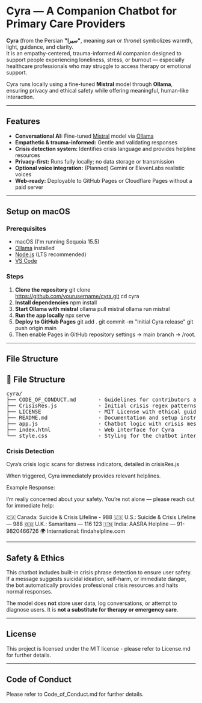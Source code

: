# Cyra — A Companion Chatbot for Primary Care Providers

**Cyra** (from the Persian **"سیرا"**, meaning *sun* or *throne*) symbolizes warmth, light, guidance, and clarity.  
It is an empathy-centered, trauma-informed AI companion designed to support people experiencing loneliness, stress, or burnout — especially healthcare professionals who may struggle to access therapy or emotional support.

Cyra runs locally using a fine-tuned **Mistral** model through **Ollama**, ensuring privacy and ethical safety while offering meaningful, human-like interaction.

---

## Features

- **Conversational AI:** Fine-tuned [Mistral](https://mistral.ai) model via [Ollama](https://ollama.ai)
- **Empathetic & trauma-informed:** Gentle and validating responses
- **Crisis detection system:** Identifies crisis language and provides helpline resources
- **Privacy-first:** Runs fully locally; no data storage or transmission
- **Optional voice integration:** (Planned) Gemini or ElevenLabs realistic voices
- **Web-ready:** Deployable to GitHub Pages or Cloudflare Pages without a paid server

---

## Setup on macOS

### Prerequisites
- macOS (I'm running Sequoia 15.5)
- [Ollama](https://ollama.ai) installed  
- [Node.js](https://nodejs.org) (LTS recommended)  
- [VS Code](https://code.visualstudio.com)

### Steps

1. **Clone the repository**
   git clone https://github.com/yourusername/cyra.git
   cd cyra
2. **Install dependencies**
   npm install
3. **Start Ollama with mistral**
   ollama pull mistral
   ollama run mistral
4. **Run the app locally**
   npx serve
5. **Deploy to GitHub Pages**
   git add .
   git commit -m "Initial Cyra release"
   git push origin main
6. Then enable Pages in GitHub repository settings → main branch → /root.

---

## File Structure

<h2>🧩 File Structure</h2>
<pre>
cyra/
├── CODE_OF_CONDUCT.md       - Guidelines for contributors and ethical usage
├── CrisisRes.js             - Initial crisis regex patterns and resources
├── LICENSE                  - MIT License with ethical guidelines and disclaimers
├── README.md                - Documentation and setup instructions for Cyra
├── app.js                   - Chatbot logic with crisis message handling
├── index.html               - Web interface for Cyra
└── style.css                - Styling for the chatbot interface
</pre>

### Crisis Detection

Cyra’s crisis logic scans for distress indicators, detailed in crisisRes.js 

When triggered, Cyra immediately provides relevant helplines.

Example Response:

I’m really concerned about your safety. You’re not alone — please reach out for immediate help:

🇨🇦 Canada: Suicide & Crisis Lifeline - 988
🇺🇸 U.S.: Suicide & Crisis Lifeline — 988
🇬🇧 U.K.: Samaritans — 116 123
🇮🇳 India: AASRA Helpline — 91-9820466726
🌍 International: findahelpline.com

---

## Safety & Ethics

This chatbot includes built-in crisis phrase detection to ensure user safety.
If a message suggests suicidal ideation, self-harm, or immediate danger,
the bot automatically provides professional crisis resources and halts normal responses.

The model does **not** store user data, log conversations, or attempt to diagnose users.
It is **not a substitute for therapy or emergency care**.

---

## License

This project is licensed under the MIT license - please refer to License.md for further details.

---

## Code of Conduct

Please refer to Code_of_Conduct.md for further details.
